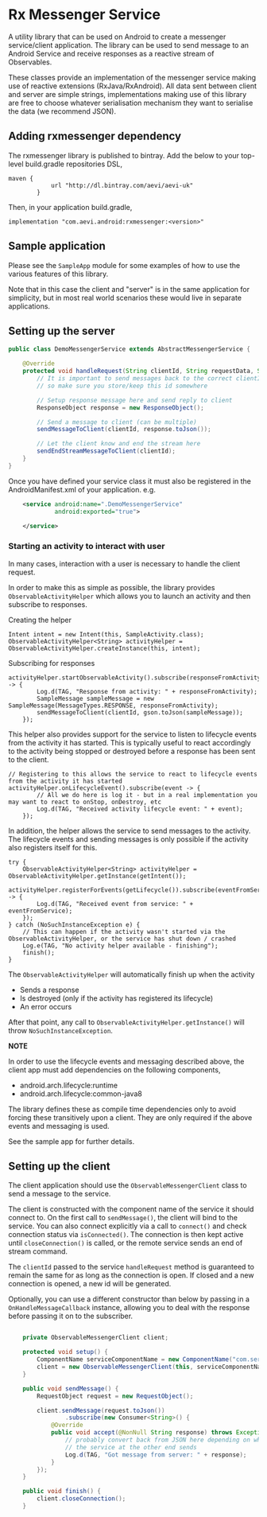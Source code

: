 # Rx Messenger Service

A utility library that can be used on Android to create a messenger service/client application. The library
can be used to send message to an Android Service and receive responses as a reactive stream of Observables.

These classes provide an implementation of the messenger service making use of reactive extensions (RxJava/RxAndroid).
All data sent between client and server are simple strings, implementations making use of this library are free
to choose whatever serialisation mechanism they want to serialise the data (we recommend JSON).

## Adding rxmessenger dependency

The rxmessenger library is published to bintray. Add the below to your top-level build.gradle repositories DSL,
```
maven {
            url "http://dl.bintray.com/aevi/aevi-uk"
        }
```

Then, in your application build.gradle,

```
implementation "com.aevi.android:rxmessenger:<version>"
```

## Sample application

Please see the `SampleApp` module for some examples of how to use the various features of this library.

Note that in this case the client and "server" is in the same application for simplicity, but in most real world scenarios these
would live in separate applications.

## Setting up the server

```java
public class DemoMessengerService extends AbstractMessengerService {

    @Override
    protected void handleRequest(String clientId, String requestData, String packageName) {
        // It is important to send messages back to the correct clientId
        // so make sure you store/keep this id somewhere

        // Setup response message here and send reply to client
        ResponseObject response = new ResponseObject();

        // Send a message to client (can be multiple)
        sendMessageToClient(clientId, response.toJson());

        // Let the client know and end the stream here
        sendEndStreamMessageToClient(clientId);
    }
}
```

Once you have defined your service class it must also be registered in the AndroidManifest.xml of your
application. e.g.

```xml
    <service android:name=".DemoMessengerService"
             android:exported="true">

    </service>
```

### Starting an activity to interact with user

In many cases, interaction with a user is necessary to handle the client request.

In order to make this as simple as possible, the library provides `ObservableActivityHelper` which allows you to launch an activity
and then subscribe to responses.

Creating the helper
```
Intent intent = new Intent(this, SampleActivity.class);
ObservableActivityHelper<String> activityHelper = ObservableActivityHelper.createInstance(this, intent);
```

Subscribing for responses
```
activityHelper.startObservableActivity().subscribe(responseFromActivity -> {
        Log.d(TAG, "Response from activity: " + responseFromActivity);
        SampleMessage sampleMessage = new SampleMessage(MessageTypes.RESPONSE, responseFromActivity);
        sendMessageToClient(clientId, gson.toJson(sampleMessage));
    });
```

This helper also provides support for the service to listen to lifecycle events from the activity it has started.
This is typically useful to react accordingly to the activity being stopped or destroyed before a response has been sent to the client.

```
// Registering to this allows the service to react to lifecycle events from the activity it has started
activityHelper.onLifecycleEvent().subscribe(event -> {
        // All we do here is log it - but in a real implementation you may want to react to onStop, onDestroy, etc
        Log.d(TAG, "Received activity lifecycle event: " + event);
    });
```

In addition, the helper allows the service to send messages to the activity.
The lifecycle events and sending messages is only possible if the activity also registers itself for this.

```
try {
    ObservableActivityHelper<String> activityHelper = ObservableActivityHelper.getInstance(getIntent());
    activityHelper.registerForEvents(getLifecycle()).subscribe(eventFromService -> {
        Log.d(TAG, "Received event from service: " + eventFromService);
    });
} catch (NoSuchInstanceException e) {
    // This can happen if the activity wasn't started via the ObservableActivityHelper, or the service has shut down / crashed
    Log.e(TAG, "No activity helper available - finishing");
    finish();
}
```

The `ObservableActivityHelper` will automatically finish up when the activity
- Sends a response
- Is destroyed (only if the activity has registered its lifecycle)
- An error occurs

After that point, any call to `ObservableActivityHelper.getInstance()` will throw `NoSuchInstanceException`.

**NOTE**

In order to use the lifecycle events and messaging described above, the client app must add dependencies on the following components,
- android.arch.lifecycle:runtime
- android.arch.lifecycle:common-java8

The library defines these as compile time dependencies only to avoid forcing these transitively upon a client.
They are only required if the above events and messaging is used.

See the sample app for further details.

## Setting up the client

The client application should use the `ObservableMessengerClient` class to send a message to the
service.

The client is constructed with the component name of the service it should connect to. On the first call to `sendMessage()`, the client will bind to the service.
You can also connect explicitly via a call to `connect()` and check connection status via `isConnected()`.
The connection is then kept active until `closeConnection()` is called, or the remote service sends an end of stream command.

The `clientId` passed to the service `handleRequest` method is guaranteed to remain the same for as long as the connection is open. If closed and a new connection is opened, a new id will be generated.

Optionally, you can use a different constructor than below by passing in a `OnHandleMessageCallback` instance, allowing you to deal with the response before passing it on to the subscriber.

```java

    private ObservableMessengerClient client;

    protected void setup() {
        ComponentName serviceComponentName = new ComponentName("com.server.package", "com.server.package.DemoMessengerService");
        client = new ObservableMessengerClient(this, serviceComponentName);
    }

    public void sendMessage() {
        RequestObject request = new RequestObject();

        client.sendMessage(request.toJson())
                .subscribe(new Consumer<String>() {
            @Override
            public void accept(@NonNull String response) throws Exception {
                // probably convert back from JSON here depending on what
                // the service at the other end sends
                Log.d(TAG, "Got message from server: " + response);
            }
        });
    }

    public void finish() {
        client.closeConnection();
    }

```
